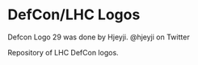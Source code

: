 # DefCon/LHC Logos

Defcon Logo 29 was done by Hjeyji. @hjeyji on Twitter

Repository of LHC DefCon logos.
